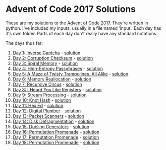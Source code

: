 # Advent of Code 2017 Solutions
These are my solutions to the [Advent of Code 2017](http://adventofcode.com/2017/).
They're written in python.  I've included my inputs, usually in a file named 'input'.
Each day has it's own folder.  Parts of each day don't really have any standard notations.

The days thus far:
1. [Day 1: Inverse Captcha](http://adventofcode.com/2017/day/1) - [solution](01/)
1. [Day 2: Corruption Checksum](http://adventofcode.com/2017/day/2) - [solution](02/)
1. [Day 3: Spiral Memory](http://adventofcode.com/2017/day/3)  - [solution](03/)
1. [Day 4: High-Entropy Passphrases](http://adventofcode.com/2017/day/4) - [solution](04/)
1. [Day 5: A Maze of Twisty Trampolines, All Alike](http://adventofcode.com/2017/day/5) - [solution](05/)
1. [Day 6: Memory Reallocation](http://adventofcode.com/2017/day/6) - [solution](06/)
1. [Day 7: Recursive Circus](http://adventofcode.com/2017/day/7) - [solution](07/)
1. [Day 8: I Heard You Like Registers](http://adventofcode.com/2017/day/8) - [solution](08/)
1. [Day 9: Stream Processing](http://adventofcode.com/2017/day/9) - [solution](09/)
1. [Day 10: Knot Hash](http://adventofcode.com/2017/day/10) - [solution](10/)
1. [Day 11: Hex Ed](http://adventofcode.com/2017/day/11) - [solution](11/)
1. [Day 12: Digital Plumber](http://adventofcode.com/2017/day/12) - [solution](12/)
1. [Day 13: Packet Scanners](http://adventofcode.com/2017/day/13) - [solution](13/)
1. [Day 14: Disk Defragmentation](http://adventofcode.com/2017/day/14) - [solution](14/)
1. [Day 15: Dueling Generators](http://adventofcode.com/2017/day/15) - [solution](15/)
1. [Day 16: Permutation Promenade](http://adventofcode.com/2017/day/16) - [solution](16/)
1. [Day 17: Permutation Promenade](http://adventofcode.com/2017/day/17) - [solution](17/)
1. [Day 18: Permutation Promenade](http://adventofcode.com/2017/day/18) - [solution](18/)